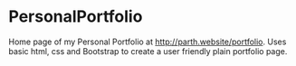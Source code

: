 # PersonalPortfolio
Home page of my Personal Portfolio at http://parth.website/portfolio.
Uses basic html, css and Bootstrap to create a user friendly plain portfolio page.
